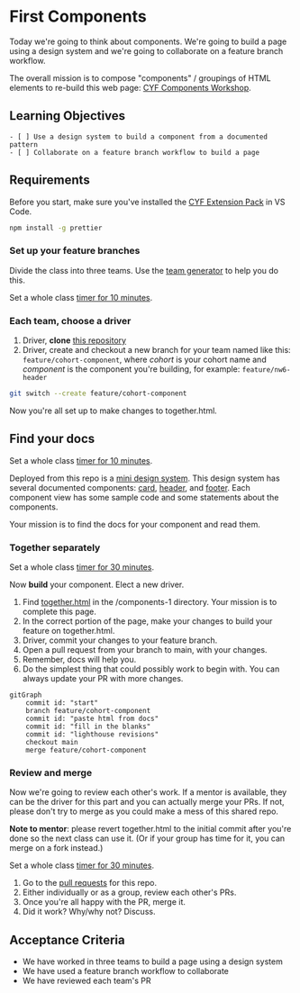 # First Components

Today we're going to think about components. We're going to build a page using a design system and we're going to collaborate on a feature branch workflow.

The overall mission is to compose "components" / groupings of HTML elements to re-build this web page: [CYF Components Workshop](https://cyf-workshops.netlify.app/components-1).

## Learning Objectives

```objectives
- [ ] Use a design system to build a component from a documented pattern
- [ ] Collaborate on a feature branch workflow to build a page
```

## Requirements

Before you start, make sure you've installed the [CYF Extension Pack](https://marketplace.visualstudio.com/items?itemName=CodeYourFuture.cyf-extension-pack) in VS Code.

```bash
npm install -g prettier
```

<!--{{<note type="activity" title="Set up your feature branch 15m">}}-->

### Set up your feature branches

Divide the class into three teams. Use the [team generator](teams.html) to help you do this.

Set a whole class [timer for 10 minutes](https://www.google.com/search?q=10+minute+time).

### Each team, choose a driver

1. Driver, **clone** [this repository](https://github.com/CodeYourFuture/CYF-Workshops/)
1. Driver, create and checkout a new branch for your team named like this: `feature/cohort-component`, where _cohort_ is your cohort name and _component_ is the component you're building, for example: `feature/nw6-header`

```bash
git switch --create feature/cohort-component
```

Now you're all set up to make changes to together.html.

<!--{{</note>}}-->

<!--{{<note type="activity" title="Find your docs 10m">}}-->

## Find your docs

Set a whole class [timer for 10 minutes](https://www.google.com/search?q=10+minute+time).

Deployed from this repo is a [mini design system](https://cyf-workshops.netlify.app/components-1). This design system has several documented components: [card](https://cyf-workshops.netlify.app/components-1/docs/card), [header](https://cyf-workshops.netlify.app/components-1/docs/header), and [footer](https://cyf-workshops.netlify.app/components-1/docs/footer). Each component view has some sample code and some statements about the components.

Your mission is to find the docs for your component and read them.

<!--{{</note>}}-->

### Together separately

Set a whole class [timer for 30 minutes](https://www.google.com/search?q=30+minute+time).

<!--{{<note type="activity" title="Parallel Development 30m">}}-->

Now **build** your component. Elect a new driver.

1. Find [together.html](together.html) in the /components-1 directory. Your mission is to complete this page.
1. In the correct portion of the page, make your changes to build your feature on together.html.
1. Driver, commit your changes to your feature branch.
1. Open a pull request from your branch to main, with your changes.
1. Remember, docs will help you.
1. Do the simplest thing that could possibly work to begin with. You can always update your PR with more changes.

```mermaid
gitGraph
    commit id: "start"
    branch feature/cohort-component
    commit id: "paste html from docs"
    commit id: "fill in the blanks"
    commit id: "lighthouse revisions"
    checkout main
    merge feature/cohort-component
```

<!--{{</note>}}-->

### Review and merge

Now we're going to review each other's work. If a mentor is available, they can be the driver for this part and you can actually merge your PRs. If not, please don't try to merge as you could make a mess of this shared repo.

**Note to mentor**: please revert together.html to the initial commit after you're done so the next class can use it. (Or if your group has time for it, you can merge on a fork instead.)

Set a whole class [timer for 30 minutes](https://www.google.com/search?q=30+minute+time).

<!--{{<note type="activity" title="Review 30m">}}-->

1. Go to the [pull requests](https://github.com/CodeYourFuture/CYF-Workshops/pulls) for this repo.
1. Either individually or as a group, review each other's PRs.
1. Once you're all happy with the PR, merge it.
1. Did it work? Why/why not? Discuss.

<!--{{</note>}}-->

## Acceptance Criteria

- We have worked in three teams to build a page using a design system
- We have used a feature branch workflow to collaborate
- We have reviewed each team's PR
